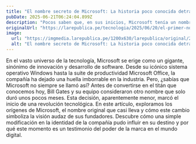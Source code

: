 ```yaml
---
title: "El nombre secreto de Microsoft: La historia poco conocida detrás del cambio que definió una era tecnológica"
pubDate: 2025-06-21T06:24:04.899Z
description: "Pocos saben que, en sus inicios, Microsoft tenía un nombre ligeramente distinto que fue cambiado por Bill Gates, debido a una razón muy puntual. ¿Cuál fue?"
originalUrl: "https://larepublica.pe/tecnologia/2025/06/20/el-primer-nombre-de-microsoft-que-bill-gates-decidio-cambiar-solo-se-uso-durante-algunos-meses-1477180"
image:
  url: "https://imgmedia.larepublica.pe/1200x630/larepublica/original/2025/06/20/6855614623fe6f0983092717.jpg"
  alt: "El nombre secreto de Microsoft: La historia poco conocida detrás del cambio que definió una era tecnológica"
---
```


En el vasto universo de la tecnología, Microsoft se erige como un gigante, sinónimo de innovación y desarrollo de software. Desde su icónico sistema operativo Windows hasta la suite de productividad Microsoft Office, la compañía ha dejado una huella imborrable en la industria. Pero, ¿sabías que Microsoft no siempre se llamó así? Antes de convertirse en el titán que conocemos hoy, Bill Gates y su equipo consideraron otro nombre que solo duró unos pocos meses. Esta decisión, aparentemente menor, marcó el inicio de una revolución tecnológica. En este artículo, exploramos los orígenes de Microsoft, el nombre original que casi lleva y cómo este cambio simboliza la visión audaz de sus fundadores. Descubre cómo una simple modificación en la identidad de la compañía pudo influir en su destino y por qué este momento es un testimonio del poder de la marca en el mundo digital.